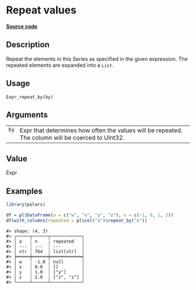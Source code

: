 
# Repeat values

[**Source code**](https://github.com/pola-rs/r-polars/tree/main/R/expr__expr.R#L2178)

## Description

Repeat the elements in this Series as specified in the given expression.
The repeated elements are expanded into a <code>List</code>.

## Usage

<pre><code class='language-R'>Expr_repeat_by(by)
</code></pre>

## Arguments

<table>
<tr>
<td style="white-space: nowrap; font-family: monospace; vertical-align: top">
<code id="Expr_repeat_by_:_by">by</code>
</td>
<td>
Expr that determines how often the values will be repeated. The column
will be coerced to UInt32.
</td>
</tr>
</table>

## Value

Expr

## Examples

``` r
library(polars)

df = pl$DataFrame(a = c("w", "x", "y", "z"), n = c(-1, 0, 1, 2))
df$with_columns(repeated = pl$col("a")$repeat_by("n"))
```

    #> shape: (4, 3)
    #> ┌─────┬──────┬────────────┐
    #> │ a   ┆ n    ┆ repeated   │
    #> │ --- ┆ ---  ┆ ---        │
    #> │ str ┆ f64  ┆ list[str]  │
    #> ╞═════╪══════╪════════════╡
    #> │ w   ┆ -1.0 ┆ null       │
    #> │ x   ┆ 0.0  ┆ []         │
    #> │ y   ┆ 1.0  ┆ ["y"]      │
    #> │ z   ┆ 2.0  ┆ ["z", "z"] │
    #> └─────┴──────┴────────────┘
